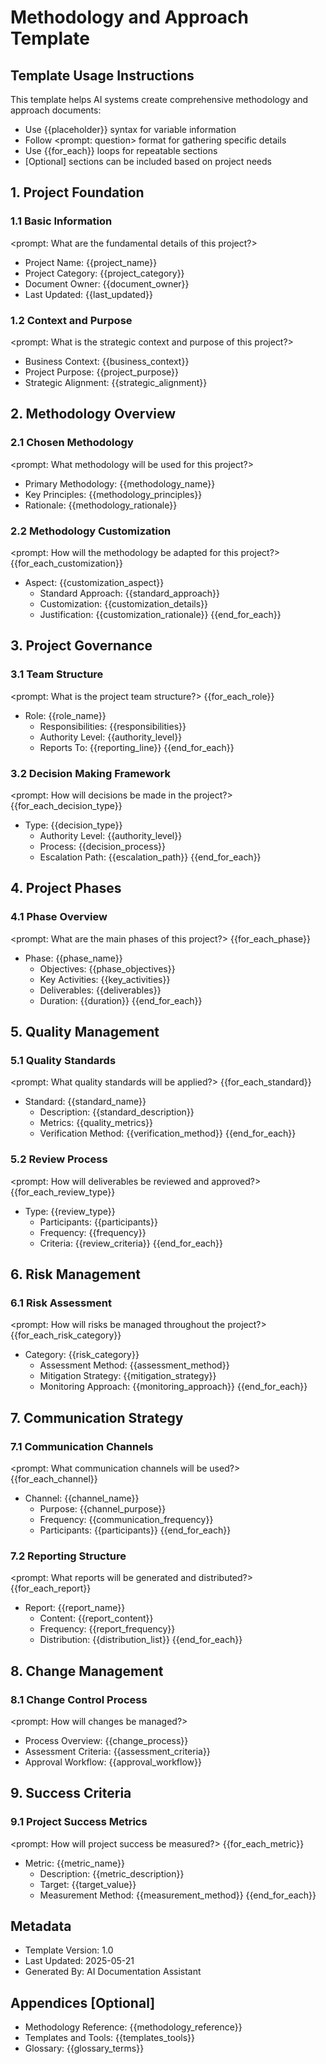 ﻿# Methodology and Approach Template

## Template Usage Instructions

This template helps AI systems create comprehensive methodology and approach documents:
- Use {{placeholder}} syntax for variable information
- Follow <prompt: question> format for gathering specific details
- Use {{for_each}} loops for repeatable sections
- [Optional] sections can be included based on project needs

## 1. Project Foundation

### 1.1 Basic Information
<prompt: What are the fundamental details of this project?>
- Project Name: {{project_name}}
- Project Category: {{project_category}}
- Document Owner: {{document_owner}}
- Last Updated: {{last_updated}}

### 1.2 Context and Purpose
<prompt: What is the strategic context and purpose of this project?>
- Business Context: {{business_context}}
- Project Purpose: {{project_purpose}}
- Strategic Alignment: {{strategic_alignment}}

## 2. Methodology Overview

### 2.1 Chosen Methodology
<prompt: What methodology will be used for this project?>
- Primary Methodology: {{methodology_name}}
- Key Principles: {{methodology_principles}}
- Rationale: {{methodology_rationale}}

### 2.2 Methodology Customization
<prompt: How will the methodology be adapted for this project?>
{{for_each_customization}}
- Aspect: {{customization_aspect}}
  - Standard Approach: {{standard_approach}}
  - Customization: {{customization_details}}
  - Justification: {{customization_rationale}}
{{end_for_each}}

## 3. Project Governance

### 3.1 Team Structure
<prompt: What is the project team structure?>
{{for_each_role}}
- Role: {{role_name}}
  - Responsibilities: {{responsibilities}}
  - Authority Level: {{authority_level}}
  - Reports To: {{reporting_line}}
{{end_for_each}}

### 3.2 Decision Making Framework
<prompt: How will decisions be made in the project?>
{{for_each_decision_type}}
- Type: {{decision_type}}
  - Authority Level: {{authority_level}}
  - Process: {{decision_process}}
  - Escalation Path: {{escalation_path}}
{{end_for_each}}

## 4. Project Phases

### 4.1 Phase Overview
<prompt: What are the main phases of this project?>
{{for_each_phase}}
- Phase: {{phase_name}}
  - Objectives: {{phase_objectives}}
  - Key Activities: {{key_activities}}
  - Deliverables: {{deliverables}}
  - Duration: {{duration}}
{{end_for_each}}

## 5. Quality Management

### 5.1 Quality Standards
<prompt: What quality standards will be applied?>
{{for_each_standard}}
- Standard: {{standard_name}}
  - Description: {{standard_description}}
  - Metrics: {{quality_metrics}}
  - Verification Method: {{verification_method}}
{{end_for_each}}

### 5.2 Review Process
<prompt: How will deliverables be reviewed and approved?>
{{for_each_review_type}}
- Type: {{review_type}}
  - Participants: {{participants}}
  - Frequency: {{frequency}}
  - Criteria: {{review_criteria}}
{{end_for_each}}

## 6. Risk Management

### 6.1 Risk Assessment
<prompt: How will risks be managed throughout the project?>
{{for_each_risk_category}}
- Category: {{risk_category}}
  - Assessment Method: {{assessment_method}}
  - Mitigation Strategy: {{mitigation_strategy}}
  - Monitoring Approach: {{monitoring_approach}}
{{end_for_each}}

## 7. Communication Strategy

### 7.1 Communication Channels
<prompt: What communication channels will be used?>
{{for_each_channel}}
- Channel: {{channel_name}}
  - Purpose: {{channel_purpose}}
  - Frequency: {{communication_frequency}}
  - Participants: {{participants}}
{{end_for_each}}

### 7.2 Reporting Structure
<prompt: What reports will be generated and distributed?>
{{for_each_report}}
- Report: {{report_name}}
  - Content: {{report_content}}
  - Frequency: {{report_frequency}}
  - Distribution: {{distribution_list}}
{{end_for_each}}

## 8. Change Management

### 8.1 Change Control Process
<prompt: How will changes be managed?>
- Process Overview: {{change_process}}
- Assessment Criteria: {{assessment_criteria}}
- Approval Workflow: {{approval_workflow}}

## 9. Success Criteria

### 9.1 Project Success Metrics
<prompt: How will project success be measured?>
{{for_each_metric}}
- Metric: {{metric_name}}
  - Description: {{metric_description}}
  - Target: {{target_value}}
  - Measurement Method: {{measurement_method}}
{{end_for_each}}

## Metadata
- Template Version: 1.0
- Last Updated: 2025-05-21
- Generated By: AI Documentation Assistant

## Appendices [Optional]
- Methodology Reference: {{methodology_reference}}
- Templates and Tools: {{templates_tools}}
- Glossary: {{glossary_terms}}
